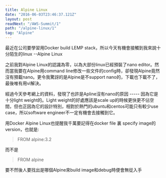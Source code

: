 ```yaml
---
title: Alpine Linux
date: "2016-06-03T23:46:37.121Z"
layout: post
readNext: "/AWS-Summit/1"
path: "/alpine-linux/1"
tag: "Alpine"
---
```


最近在公司要學習用Docker build LEMP stack，所以今天有機會接觸到我來說十分陌生的linux --Alpine Linux

之前我對Alpine Linux的認識為零，以為大部份linux已經預裝了nano editor。然而當我要在Alpine用command line修改一些文件的config時，卻發現Alpine竟然沒有預載nano。更令我驚訝的是Alpine是不support nano的，下載也下載不了，最後唯有用vi解決。

經過今天參考網上的資料，發現了也許是Apline沒有nano的原因 ----- 因為它是十分light weight的。Light weight的好處應該是scale up的時候更快更不佔空間，但也正因為它的設計特別，相對於熱門的ubuntu和centos可能只有較少use case，所以software engineer不一定有機會去接觸到它。

用Docker Alpine Linux也提醒我千萬要記得在docker file 裏 specify image的version，也就是:

>FROM alpine:3.2

而不是
>FROM alpine

要不然後人要找出是哪個Alpine來build image和debug時便會無從入手
